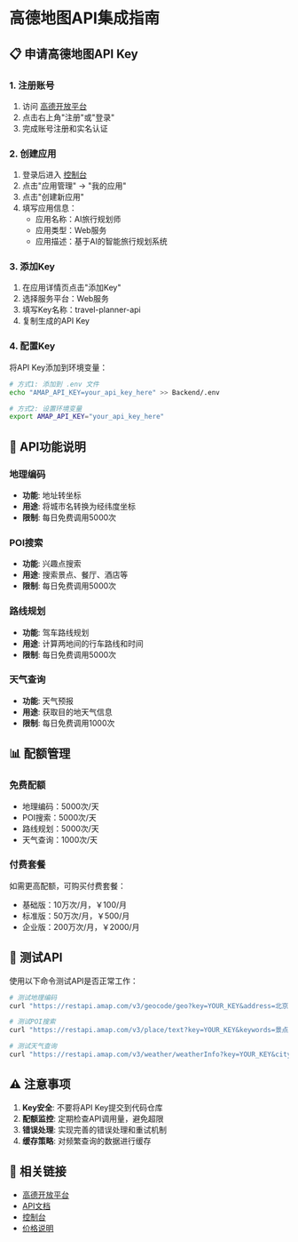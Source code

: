# 高德地图API集成指南

## 📋 申请高德地图API Key

### 1. 注册账号
1. 访问 [高德开放平台](https://lbs.amap.com/)
2. 点击右上角"注册"或"登录"
3. 完成账号注册和实名认证

### 2. 创建应用
1. 登录后进入 [控制台](https://console.amap.com/)
2. 点击"应用管理" -> "我的应用"
3. 点击"创建新应用"
4. 填写应用信息：
   - 应用名称：AI旅行规划师
   - 应用类型：Web服务
   - 应用描述：基于AI的智能旅行规划系统

### 3. 添加Key
1. 在应用详情页点击"添加Key"
2. 选择服务平台：Web服务
3. 填写Key名称：travel-planner-api
4. 复制生成的API Key

### 4. 配置Key
将API Key添加到环境变量：

```bash
# 方式1: 添加到 .env 文件
echo "AMAP_API_KEY=your_api_key_here" >> Backend/.env

# 方式2: 设置环境变量
export AMAP_API_KEY="your_api_key_here"
```

## 🔧 API功能说明

### 地理编码
- **功能**: 地址转坐标
- **用途**: 将城市名转换为经纬度坐标
- **限制**: 每日免费调用5000次

### POI搜索
- **功能**: 兴趣点搜索
- **用途**: 搜索景点、餐厅、酒店等
- **限制**: 每日免费调用5000次

### 路线规划
- **功能**: 驾车路线规划
- **用途**: 计算两地间的行车路线和时间
- **限制**: 每日免费调用5000次

### 天气查询
- **功能**: 天气预报
- **用途**: 获取目的地天气信息
- **限制**: 每日免费调用1000次

## 📊 配额管理

### 免费配额
- 地理编码：5000次/天
- POI搜索：5000次/天
- 路线规划：5000次/天
- 天气查询：1000次/天

### 付费套餐
如需更高配额，可购买付费套餐：
- 基础版：10万次/月，￥100/月
- 标准版：50万次/月，￥500/月
- 企业版：200万次/月，￥2000/月

## 🧪 测试API

使用以下命令测试API是否正常工作：

```bash
# 测试地理编码
curl "https://restapi.amap.com/v3/geocode/geo?key=YOUR_KEY&address=北京市"

# 测试POI搜索
curl "https://restapi.amap.com/v3/place/text?key=YOUR_KEY&keywords=景点&city=北京"

# 测试天气查询
curl "https://restapi.amap.com/v3/weather/weatherInfo?key=YOUR_KEY&city=110101"
```

## ⚠️ 注意事项

1. **Key安全**: 不要将API Key提交到代码仓库
2. **配额监控**: 定期检查API调用量，避免超限
3. **错误处理**: 实现完善的错误处理和重试机制
4. **缓存策略**: 对频繁查询的数据进行缓存

## 🔗 相关链接

- [高德开放平台](https://lbs.amap.com/)
- [API文档](https://lbs.amap.com/api/)
- [控制台](https://console.amap.com/)
- [价格说明](https://lbs.amap.com/pricing)
